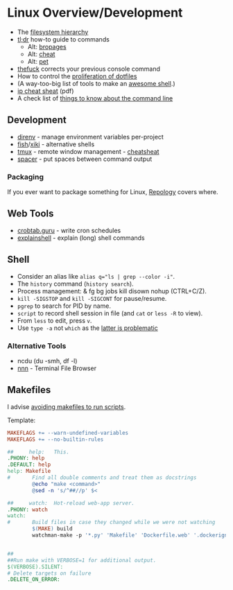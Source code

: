# Linux Overview/Development

* The [filesystem hierarchy](https://www.freedesktop.org/software/systemd/man/file-hierarchy.html)
* [tl;dr](https://tldr.ostera.io/) how-to guide to commands
  * Alt: [bropages](http://bropages.org/)
  * Alt: [cheat](https://github.com/chrisallenlane/cheat)
  * Alt: [pet](https://github.com/knqyf263/pet/)
* [thefuck](https://github.com/nvbn/thefuck) corrects your previous console command
* How to control the [proliferation of dotfiles](https://wiki.archlinux.org/index.php/XDG_Base_Directory_support)
* \(A way-too-big list of tools to make an [awesome shell](https://github.com/alebcay/awesome-shell).\)
* [ip cheat sheat](https://access.redhat.com/sites/default/files/attachments/rh_ip_command_cheatsheet_1214_jcs_print.pdf) \(pdf\)
* A check list of [things to know about the command line](https://github.com/jlevy/the-art-of-command-line)

## Development

* [direnv](https://direnv.net/) - manage environment variables per-project
* [fish](https://fishshell.com/)/[xiki](http://xiki.org/) - alternative shells
* [tmux](https://github.com/tmux/tmux) - remote window management - [cheatsheat](https://gist.github.com/MohamedAlaa/2961058)
* [spacer](https://github.com/samwho/spacer) - put spaces between command output

### Packaging

If you ever want to package something for Linux, [Repology](https://repology.org/) covers where.

## Web Tools

* [crobtab.guru](https://crontab.guru/) - write cron schedules
* [explainshell](https://explainshell.com/) - explain \(long\) shell commands

## Shell

* Consider an alias like `alias q="ls | grep --color -i"`.
* The `history` command \(`history search`\).
* Process management: & fg bg jobs kill disown nohup \(CTRL+C/Z\).
* `kill -SIGSTOP` and `kill -SIGCONT` for pause/resume.
* `pgrep` to search for PID by name.
* `script` to record shell session in file \(and `cat` or  `less -R` to view\).
* From `less` to edit, press `v`.
* Use `type -a` not `which` as the [latter is problematic](https://old.reddit.com/r/archlinux/comments/de1er6/arch_linux_news_base_group_replaced_by_mandatory/f2ynnho/)

### Alternative Tools

* ncdu \(du -smh, df -l\)
* [nnn](https://github.com/jarun/nnn) - Terminal File Browser

## Makefiles

I advise [avoiding makefiles to run scripts](thoughts/avoid-makefiles.md).

Template:

```makefile
MAKEFLAGS += --warn-undefined-variables
MAKEFLAGS += --no-builtin-rules

##     help:   This.
.PHONY: help
.DEFAULT: help
help: Makefile
#       Find all double comments and treat them as docstrings
        @echo "make <command>"
        @sed -n 's/^##//p' $<

##     watch:  Hot-reload web-app server.
.PHONY: watch
watch:
#       Build files in case they changed while we were not watching
        $(MAKE) build
        watchman-make -p '*.py' 'Makefile' 'Dockerfile.web' '.dockerignore' -t build


##
##Run make with VERBOSE=1 for additional output.
$(VERBOSE).SILENT:
# Delete targets on failure
.DELETE_ON_ERROR:
```



